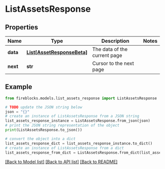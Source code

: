 # ListAssetsResponse


## Properties

Name | Type | Description | Notes
------------ | ------------- | ------------- | -------------
**data** | [**List[AssetResponseBeta]**](AssetResponseBeta.md) | The data of the current page | 
**next** | **str** | Cursor to the next page | 

## Example

```python
from fireblocks.models.list_assets_response import ListAssetsResponse

# TODO update the JSON string below
json = "{}"
# create an instance of ListAssetsResponse from a JSON string
list_assets_response_instance = ListAssetsResponse.from_json(json)
# print the JSON string representation of the object
print(ListAssetsResponse.to_json())

# convert the object into a dict
list_assets_response_dict = list_assets_response_instance.to_dict()
# create an instance of ListAssetsResponse from a dict
list_assets_response_from_dict = ListAssetsResponse.from_dict(list_assets_response_dict)
```
[[Back to Model list]](../README.md#documentation-for-models) [[Back to API list]](../README.md#documentation-for-api-endpoints) [[Back to README]](../README.md)


